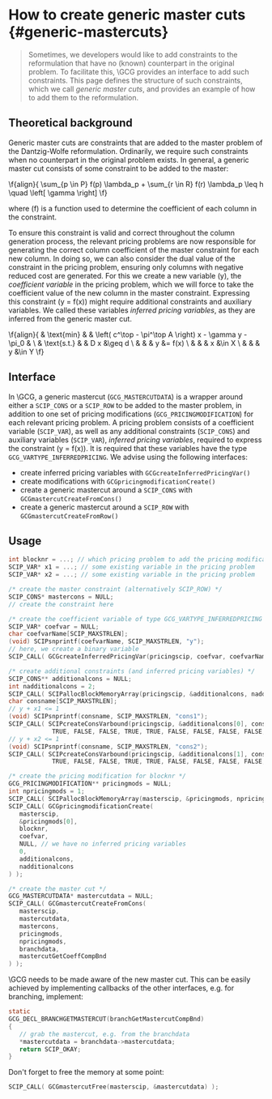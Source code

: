 # How to create generic master cuts {#generic-mastercuts}
> Sometimes, we developers would like to add constraints to the reformulation that have no
> (known) counterpart in the original problem. To facilitate this, \GCG provides an interface to add
> such constraints. This page defines the structure of such constraints, which we call _generic
> master cuts_, and provides an example of how to add them to the reformulation.

## Theoretical background
Generic master cuts are constraints that are added to the master problem of the Dantzig-Wolfe
reformulation. Ordinarily, we require such constraints when no counterpart in the original
problem exists. In general, a generic master cut consists of some constraint to be added to the
master:

\f{align}{
\sum_{p \in P} f(p) \lambda_p + \sum_{r \in R} f(r) \lambda_p \leq h \quad \left[ \gamma \right]
\f}

where \(f\) is a function used to determine the coefficient of each column in the constraint.

To ensure this constraint is valid and correct throughout the column generation process, the
relevant pricing problems are now responsible for generating the correct column coefficient of
the master constraint for each new column. In doing so, we can also consider the dual value of the
constraint in the pricing problem, ensuring only columns with negative reduced cost are generated.
For this we create a new variable \(y\), the _coefficient variable_ in the pricing problem, which
we will force to take the coefficient value of the new column in the master constraint. Expressing
this constraint \(y = f(x)\) might require additional constraints and auxiliary variables. We called
these variables _inferred pricing variables_, as they are inferred from the generic master cut.

\f{align}{
& \text{min}
& & \left( c^\top - \pi^\top A \right) x - \gamma y - \pi_0 & \\
& \text{s.t.} & & D x &\geq d \\
& & & y &= f(x) \\
& & & x &\in X \\
& & & y &\in Y
\f}

## Interface
In \GCG, a generic mastercut (`GCG_MASTERCUTDATA`) is a wrapper around either a `SCIP_CONS` or a
`SCIP_ROW` to be added to the master problem, in addition to one set of pricing modifications
(`GCG_PRICINGMODIFICATION`) for each relevant pricing problem. A pricing problem consists of a
coefficient variable (`SCIP_VAR`), as well as any additional constraints (`SCIP_CONS`) and auxiliary
variables (`SCIP_VAR`), _inferred pricing variables_, required to express the constraint \(y = f(x)\).
It is required that these variables have the type `GCG_VARTYPE_INFERREDPRICING`.
We advise using the following interfaces:
 - create inferred pricing variables with `GCGcreateInferredPricingVar()`
 - create modifications with `GCGpricingmodificationCreate()`
 - create a generic mastercut around a `SCIP_CONS` with `GCGmastercutCreateFromCons()`
 - create a generic mastercut around a `SCIP_ROW` with `GCGmastercutCreateFromRow()`


## Usage
```C
int blocknr = ...; // which pricing problem to add the pricing modifications to
SCIP_VAR* x1 = ...; // some existing variable in the pricing problem
SCIP_VAR* x2 = ...; // some existing variable in the pricing problem

/* create the master constraint (alternatively SCIP_ROW) */
SCIP_CONS* mastercons = NULL;
// create the constraint here

/* create the coefficient variable of type GCG_VARTYPE_INFERREDPRICING */
SCIP_VAR* coefvar = NULL;
char coefvarName[SCIP_MAXSTRLEN];
(void) SCIPsnprintf(coefvarName, SCIP_MAXSTRLEN, "y");
// here, we create a binary variable
SCIP_CALL( GCGcreateInferredPricingVar(pricingscip, coefvar, coefvarName, 0.0, 1.0, 0.0, SCIP_VARTYPE_BINARY, blocknr) );

/* create additional constraints (and inferred pricing variables) */
SCIP_CONS** additionalcons = NULL;
int nadditionalcons = 2;
SCIP_CALL( SCIPallocBlockMemoryArray(pricingscip, &additionalcons, nadditionalcons) );
char consname[SCIP_MAXSTRLEN];
// y + x1 <= 1
(void) SCIPsnprintf(consname, SCIP_MAXSTRLEN, "cons1");
SCIP_CALL( SCIPcreateConsVarbound(pricingscip, &additionalcons[0], consname, coefvar, x1, 1, -SCIPinfinity(pricingscip), 1,
            TRUE, FALSE, FALSE, TRUE, TRUE, FALSE, FALSE, FALSE, FALSE, FALSE) );
// y + x2 <= 1
(void) SCIPsnprintf(consname, SCIP_MAXSTRLEN, "cons2");
SCIP_CALL( SCIPcreateConsVarbound(pricingscip, &additionalcons[1], consname, coefvar, x2, 1, -SCIPinfinity(pricingscip), 1,
            TRUE, FALSE, FALSE, TRUE, TRUE, FALSE, FALSE, FALSE, FALSE, FALSE) );

/* create the pricing modification for blocknr */
GCG_PRICINGMODIFICATION** pricingmods = NULL;
int npricingmods = 1;
SCIP_CALL( SCIPallocBlockMemoryArray(masterscip, &pricingmods, npricingmods) );
SCIP_CALL( GCGpricingmodificationCreate(
   masterscip,
   &pricingmods[0],
   blocknr,
   coefvar,
   NULL, // we have no inferred pricing variables
   0,
   additionalcons,
   nadditionalcons
) );

/* create the master cut */
GCG_MASTERCUTDATA* mastercutdata = NULL;
SCIP_CALL( GCGmastercutCreateFromCons(
   masterscip,
   mastercutdata,
   mastercons,
   pricingmods,
   npricingmods,
   branchdata,
   mastercutGetCoeffCompBnd
) );
```

\GCG needs to be made aware of the new master cut. This can be easily achieved by implementing callbacks of the other interfaces, e.g. for branching, implement:
```C
static
GCG_DECL_BRANCHGETMASTERCUT(branchGetMastercutCompBnd)
{
   // grab the mastercut, e.g. from the branchdata
   *mastercutdata = branchdata->mastercutdata;
   return SCIP_OKAY;
}
```

Don't forget to free the memory at some point:
```C
SCIP_CALL( GCGmastercutFree(masterscip, &mastercutdata) );
```
